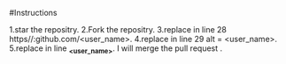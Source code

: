 #Instructions

1.star the repositry.
2.Fork the repositry.
3.replace in line 28 https//:github.com/<user_name>.
4.replace in line 29 alt = <user_name>.
5.replace in line <sub><b><user_name></b></sub>.
I will merge the pull request .
